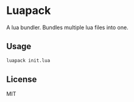 # Luapack

A lua bundler. Bundles multiple lua files into one.

## Usage

```bash
luapack init.lua
```

## License

MIT
